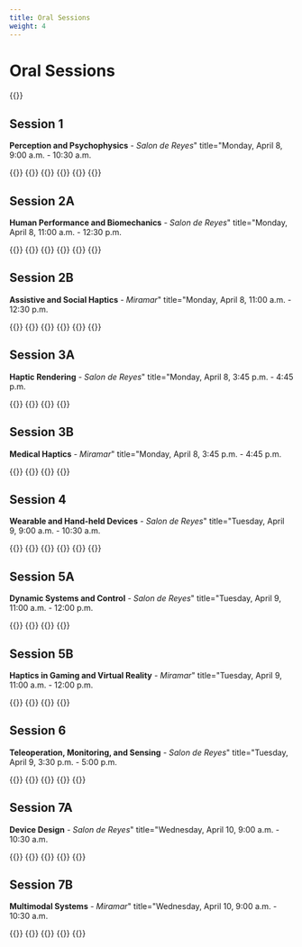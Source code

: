 ```yaml
---
title: Oral Sessions
weight: 4
---
```


# Oral Sessions

{{<simpleLastUpdate date="March 21, 2024">}}

## Session 1
**Perception and Psychophysics** *- Salon de Reyes*" title="Monday, April 8, 9:00 a.m. - 10:30 a.m.

{{<programEntry id="9:00 a.m. - 9:15 a.m." title="Bumps and Dents Are Not Perceptually Opposite When Exploring with Lateral Force Cues" author="Shogo Okamoto">}}
{{<programEntry id="9:15 a.m. - 9:30 a.m." title="Establishing Natural Tactile Mappings: Mapping Tactile Parameters to Continuous Data Concepts" author="Sara Riggs, Nicholas Gardella Nicholas Gardella">}}
{{<programEntry id="9:30 a.m. - 9:45 a.m." title="  Richer Textural Information in the Horizontal Component of the Contact Force Compared with the Normal Component" author="Ayaka Tamura, Shogo Okamoto">}}
{{<programEntry id="9:45 a.m. - 10:00 a.m." title="Haptic Sensitivity to Diameter and Tension During String Plucking" author="Matej Mayet, Jean-Loïc Le Carrou, David Gueorguiev">}}
{{<programEntry id="10:00 a.m. - 10:15 a.m." title="Reliability of Smartphone-based Vibration Threshold Measurements" author="Rachel A. G. Adenekan, Kyle Yoshida, Anis Benyoucef, Alejandrina Gonzalez Reyes, Adeyinka E Adenekan, Allison M. Okamura, Cara M. Nunez">}}
{{<programEntry id="10:15 a.m. - 10:30 a.m." title="Celebrating Sliman Bensmaia's contribution to Haptics" author="Hannes Saal">}}

## Session 2A
**Human Performance and Biomechanics**  *- Salon de Reyes*" title="Monday, April 8, 11:00 a.m. - 12:30 p.m.

{{<programEntry id="11:00 a.m. - 11:15 a.m." title="Enhancing User Performance by Adaptively Changing Haptic Feedback Cues in a Fitts's Law Task" author="Drake Rowland, Benjamin Davis, Taylor Higgins, Ann Majewicz Fey">}}
{{<programEntry id="11:15 a.m. - 11:30 a.m." title="System Identification of Human Dynamics Using Periodic Impedance Models During Physical Interaction" author="Khandaker Nusaiba Hafiz, Terence David Sanger, Jonathan Realmuto">}}
{{<programEntry id="11:30 a.m. - 11:45 a.m." title="On the Role of Tactile Motion Estimates and Hand Side in Bimanual Reaching Tasks" author="Océane Duvert, Giulia Pagnanelli, Alessandro Moscatelli, Matteo Bianchi">}}
{{<programEntry id="11:45 a.m. - 12:00 p.m." title="Skinsource: A Data-driven Toolbox for Predicting Touch-elicited Vibrations in the Upper Limb" author="Neeli Tummala, Gregory Reardon, Simone Fani, Dustin Goetz, Matteo Bianchi, Yon Visell">}}
{{<programEntry id="12:00 p.m. - 12:15 p.m." title="A Transparent Hydraulic Actuator to Visualize Finger Pad Deformation at Programmable Material Compliances" author="Bingxu Li, Alton Sharpe, Gregory J. Gerling">}}
{{<programEntry id="12:15 p.m. - 12:30 p.m." title="Bi-manual Sensory Discrimination: A Kinesthetic Study" author="Suhas Kakade, Subhasis Chaudhuri, Abhishek Gupta">}}

## Session 2B
**Assistive and Social Haptics**  *- Miramar*" title="Monday, April 8, 11:00 a.m. - 12:30 p.m.

{{<programEntry id=" 11:00 a.m. - 11:15 a.m." title="Determining the Minimal Deviation Limit for Haptic Feedback in Veering Correction During Blindfolded Walking" author="Mounia Ziat, Ariunbold Batjargal, Mehdi Hojatmadani, Shuangshuang Xiao">}}
{{<programEntry id="11:15 a.m. - 11:30 a.m." title="Touch for Accessibility: Haptic SVG Diagrams for Visually Impaired and Blind Individuals" author="Sara Alzalabny, Omar Moured, Karin Müller, Thorsten Schwarz, Bastian Rapp, Rainer Stiefelhagen">}}
{{<programEntry id="11:30 a.m. - 11:45 a.m." title="The Design and Preliminary Evaluation of a Sliding Contact Braille Display for Early Learning" author="Anupama Thomas, Anil Prabhakar">}}
{{<programEntry id="11:45 a.m. - 12:00 p.m." title="The Importance of Contextual Grounding in Affective Mediated Touch" author="Xin Zhu, Zhenghui Su, Jocelyn Tsai, Cara M. Nunez, Heather Culbertson">}}
{{<programEntry id="12:00 p.m. - 12:15 p.m." title="Comparing the Haptic Perception of Directional Information Using a Uni-manual or Bi-manual Strategy on a Walker" author="Inès Lacôte, Claudio Pacchierotti, Frédéric Marie, François Pasteau, Fabien Grzeskowiak, Marie Babel, David Gueorguiev, Maud Marchal">}}
{{<programEntry id="12:15 p.m. - 12:30 p.m." title="Design and Validation of Pseudo-force Haptic Device for Actual Walking" author="Tomosuke Maeda, Takayoshi Yoshimura, Junnosuke Yamamoto, Hiroyuki Sakai, Kouta Minamizawa">}}

## Session 3A
**Haptic Rendering**  *- Salon de Reyes*" title="Monday, April 8, 3:45 p.m. - 4:45 p.m.

{{<programEntry id="3:45 p.m. - 4:00 p.m." title="Stereohaptic Vibration: Out-of-body Localization of Virtual Vibration Source through Multiple Vibrotactile Stimuli on the Forearms" author="Gen Ohara, Kikuchi Daiki, Masashi Konyo, Satoshi Tadokoro">}}
{{<programEntry id="4:00 p.m. - 4:15 p.m." title="Representing Fine Texture of Pencil Hardness by High-frequency Vibrotactile Equivalence Conversion Using Ultra-thin Pzt-mems Vibrators" author="Masamune Waga, Toru Matsubara, Masashi Konyo, Toshihiro Takeshita, Yusuke Takei, Takeshi Kobayashi, Satoshi Tadokoro">}}
{{<programEntry id="4:15 p.m. - 4:30 p.m." title="Presentation of a Tracing Sensation by Means of Rotation Stimuli" author="Soma Kato, Yui Suga, Izumi Mizoguchi, Hiroyuki Kajimoto">}}
{{<programEntry id="4:30 p.m. - 4:45 p.m." title="Haptic Feedback with Higher-order Implicit Integrators" author="Aldo Galvan, Ann Majewicz Fey">}}

## Session 3B
**Medical Haptics**  *- Miramar*" title="Monday, April 8, 3:45 p.m. - 4:45 p.m.

{{<programEntry id="3:45 p.m. - 4:00 p.m." title="Origami-based Haptic Syringe for Local Anesthesia Simulator" author="Ken Iiyoshi, Shadi Khazaaleh, Ahmed Dalaq, Mohammed F. Daqaq, Georgios Korres, Mohamad Eid">}}
{{<programEntry id="4:00 p.m. - 4:15 p.m." title="Rotational Motion Due to Skin Shear Deformation at Wrist and Elbow" author="Takuto Nakamura, Hideaki Kuzuoka">}}
{{<programEntry id="4:00 p.m. - 4:15 p.m." title=" A Novel Wearable Sensing Device Enabling Remote Palpation" author="Michele Pompilio, Nicole D'Aurizio, Tommaso Lisini Baldi, Leonardo Franco, Guido Gabriele, Domenico Prattichizzo">}}
{{<programEntry id="4:15 p.m. - 4:30 p.m." title="Verbal Outperforms Cartesian Tactile Guidance in Telementored Needle Insertion Training" author="Lourdes Romy Reyes, Caroline Park, Edoardo Battaglia, Ann Majewicz Fey">}}

## Session 4
**Wearable and Hand-held Devices**  *- Salon de Reyes*" title="Tuesday, April 9, 9:00 a.m. - 10:30 a.m.

{{<programEntry id="9:00 a.m. - 9:15 a.m." title="Comparing the Perceived Intensity of Vibrotactile Cues Scaled Based on Inherent Dynamic Range" author="Daziyah Sullivan, Elyse Chase, Marcia Omalley">}}
{{<programEntry id="9:15 a.m. - 9:30 a.m." title="Effects of Contact Force on Vibrotactile Perceived Intensity Across the Upper Body" author="Dajin Lee, Gyeore Yun, Seungmoon Choi">}}
{{<programEntry id="9:30 a.m. - 9:45 a.m." title="Presentation of Hitting Sensation to the Racket by a Single DC Motor Embedded in a Handle" author="Michiru Sobue, Soma Kato, Izumi Mizoguchi, Hiroyuki Kajimoto">}}
{{<programEntry id="9:45 a.m. - 10:00 a.m." title="H3kit: Hand-held Haptic Kit for Stem Education" author="Robert Bloom, Zachary Huang, Kaitlyn Lavarias, Madeleine Ren, Tania K. Morimoto">}}
{{<programEntry id="10:00 a.m. - 10:15 a.m." title="A Wearable Pick-to-haptics System to Improve Manual-picking Tasks in Warehouses" author="Leonardo Franco, Tommaso Lisini Baldi, Domenico Prattichizzo, Gionata Salvietti">}}
{{<programEntry id="10:15 a.m. - 10:30 a.m." title="Hapt-X-Pand: The Design and Evaluation of a Radially Expanding and Contracting Skin Drag Haptic Device" author="Colton Doherty, Jennifer Tennison, Jenna Gorlewicz">}}

## Session 5A
**Dynamic Systems and Control**  *- Salon de Reyes*" title="Tuesday, April 9, 11:00 a.m. - 12:00 p.m.

{{<programEntry id="11:00 a.m. - 11:15 a.m." title="Force-feedback through Touch-based Interactions with a Nanocopter" author="Yang Chen, Hamed Alimohammadzadeh, Shahram Ghandeharizadeh, Heather Culbertson">}}
{{<programEntry id="11:15 a.m. - 11:30 a.m." title="Transparent, High-force, and High-stiffness Control of Haptic Actuators with Backlash: A Multi Degree of Freedom Approach" author="Patrick Dills, Michael Zinn">}}
{{<programEntry id="11:30 a.m. - 11:45 a.m." title="Improving Kinesthetic Haptic Rendering through a Frequency Partitioned Series Admittance Actuation Approach" author="Megh Vipul Doshi, Patrick Dills, Michael Zinn">}}
{{<programEntry id="11:45 a.m. - 12:00 p.m." title="Relaxing Conservatism for Enhanced Impedance Range and Transparency in Haptic Interaction" author="Huseyin Tugcan Dinc, Thomas Hulin, Christian Ott, Jee-Hwan Ryu">}}

## Session 5B
**Haptics in Gaming and Virtual Reality**  *- Miramar*" title="Tuesday, April 9, 11:00 a.m. - 12:00 p.m.

{{<programEntry id="11:00 a.m. - 11:15 a.m." title="Horizontal Plane Haptic Redirection - Realizing Haptic Feedback for the Virtual Inclined Plane in VR" author="Dexin Liu, Hengxin Chen">}}
{{<programEntry id="11:15 a.m. - 11:30 a.m." title="Telemetry-based Haptic Rendering for Racing Game Experience Improvement" author="Jiwan Lee, Junwoo Kim, Jeonggoo Kang, Eunsoo Jo, Dong Chul Park, Seungmoon Choi">}}
{{<programEntry id="11:30 a.m. - 11:45 a.m." title="Haptic Relocation of Virtual Finger Forces via Pneumatic Wrist-worn Haptic Devices" author="Jasmin Elena Palmer, Brian Vuong, Zhenishbek Zhakypov, Yimeng Qin, Liana G. Tilton, Allison M. Okamura">}}
{{<programEntry id="11:45 a.m. - 12:00 p.m." title="Beyond Sight: The Role of Kinesthetic Feedback in Redirected Walking Within Virtual Reality" author="Seung Heon Lee, Sandeep Kollannur, Heather Culbertson">}}

## Session 6
**Teleoperation, Monitoring, and Sensing**  *- Salon de Reyes*" title="Tuesday, April 9, 3:30 p.m. - 5:00 p.m.

{{<programEntry id="3:30 p.m. - 3:45 p.m." title="Haptic Interactions Subject to Variable Latency" author="Chantal Lana Hutchison, Joseph Hewlett, Siamak Arbatani, Antoine Weill--Duflos, Jozsef Kovecses">}}
{{<programEntry id="3:45 p.m. - 4:00 p.m." title="Embodied Supervision: Haptic Display of Automation Command to Improve Supervisory Performance" author="Alia Gilbert, Sachit Krishnan, Brent Gillespie">}}
{{<programEntry id="4:00 p.m. - 4:15 p.m." title="Networktouch: A Vibrotactile Check-in Device for Cyberattack Detection and Traffic Monitoring" author="J. Michael Bertsch, Mohammed Ayyat, Tamer Nadeem, Gregory J. Gerling">}}
{{<programEntry id="4:15 p.m. - 4:30 p.m." title="Hapticformers: Employing Transformer Models on Avosight and Avodigit Datasets for Vision-based Tactile Assessment of Avocado Maturity" author="Israa Fahmy, Taimur Hassan, Naoufel Werghi, Irfan Hussain, Lakmal Seneviratne">}}
{{<programEntry id="4:30 p.m. - 4:45 p.m." title="Digital Twin-empowered Model-mediated Teleoperation Using Multimodality Data with Signed Distance Fields" author="Mads Mørch Antonsen, Siwen Liu, Xiao Xu, Eckehard Steinbach, Francesco Chinello, Qi Zhang">}}

## Session 7A
**Device Design**  *- Salon de Reyes*" title="Wednesday, April 10, 9:00 a.m. - 10:30 a.m.

{{<programEntry id="9:00 a.m. - 9:15 a.m." title="Layer Jammers in a Simulated Environment Soft Haptic (S.E.S.H.) Glove" author="Ben Levy, Megh Vipul Doshi, Keng-Yu Lin, Michael Wehner">}}
{{<programEntry id="9:15 a.m. - 9:30 a.m." title="Dynabuttons: Fast Interactive Soft Buttons with Analog Control" author="Tucker Rae-Grant, Chris Harrison, Craig Shultz">}}
{{<programEntry id="9:30 a.m. - 9:45 a.m." title="Validation and Usability Assessment of the Hapticpalm, a Wearable Device for Hand Palm Force Feedback" author="Alberto Villani, Mihai Dragusanu, Domenico Prattichizzo, Monica Malvezzi">}}
{{<programEntry id="9:45 a.m. - 10:00 a.m." title="Design and Characterisation of Particle Jamming-based Variable Stiffness Displays Using Non-pneumatic Actuators" author="Joshua Brown, Fernando Bello">}}
{{<programEntry id="10:00 a.m. - 10:15 a.m." title="Lever Mechanism for Diaphragm-type Vibrators to Enhance Vibrotactile Intensity" author="Taku Hachisu, Masayuki Kajiura, Toshihiro Takeshita, Yusuke Takei, Takeshi Kobayashi, Masashi Konyo">}}

## Session 7B
**Multimodal Systems**  *- Miramar*" title="Wednesday, April 10, 9:00 a.m. - 10:30 a.m.

{{<programEntry id="9:00 a.m. - 9:15 a.m." title="Multimodal Haptic Feedback for Virtual Collisions Combining Vibrotactile and Electrical Muscle Stimulation" author="Jungeun Lee, Seungmoon Choi">}}
{{<programEntry id="9:15 a.m. - 9:30 a.m." title="Sound-to-touch Crossmodal Pitch Matching for Short Sounds" author="Donggeun Kim, Jungeun Lee, Gyeore Yun, Hong Tan, Seungmoon Choi">}}
{{<programEntry id="9:30 a.m. - 9:45 a.m." title="Matching Performance of 2d Phantom Sensations with Visual Motions" author="Kyuyoung Shim, Gunhyuk Park">}}
{{<programEntry id="9:45 a.m. - 10:00 a.m." title="Toward Spatial-temporal Consistency of Joint Visual-tactile Perception in VR Applications" author="Fuqiang Zhao, Kehan Zhang, Qian Liu, Zhuoyi Lv">}}
{{<programEntry id="10:00 a.m. - 10:15 a.m." title="Robust Surface Recognition with the Maximum Mean Discrepancy: Degrading Haptic-auditory Signals through Bandwidth and Noise" author="Behnam Khojasteh, Yitian Shao, Katherine J. Kuchenbecker">}}